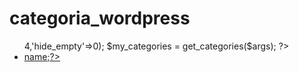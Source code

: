 # categoria_wordpress
<ul class="category_list">   
  <?php
     $args = array('child_of'=>4,'hide_empty'=>0);
     $my_categories = get_categories($args);
  ?>
  <?php foreach( $my_categories as $category ):?>
    <li><a href="<?php echo get_category_link($category->term_id);?>"><?php echo $category->name;?></a></li>
  <?php endforeach; ?>
</ul>
